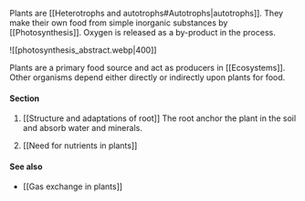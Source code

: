 Plants are [[Heterotrophs and autotrophs#Autotrophs|autotrophs]]. They make their own food from simple inorganic substances by [[Photosynthesis]]. Oxygen is released as a by-product in the process.

![[photosynthesis_abstract.webp|400]]

Plants are a primary food source and act as producers in [[Ecosystems]]. Other organisms depend either directly or indirectly upon plants for food.

#### Section
1. [[Structure and adaptations of root]]
   The root anchor the plant in the soil and absorb water and minerals.

2. [[Need for nutrients in plants]]

#### See also
- [[Gas exchange in plants]]

